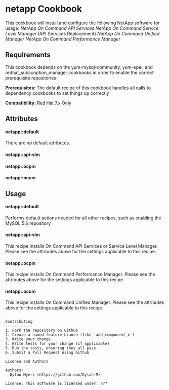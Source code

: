 netapp Cookbook
===============
This cookbook will install and configure the following NetApp software for usage:
*NetApp On Command API Services*
*NetApp On Command Service Level Manager* (API Services Replacement)
*NetApp On Command Unified Manager*
*NetApp On Command Performance Manager*

Requirements
------------
This cookbook depends on the yum-mysql-community, yum-epel, and redhat_subscription_manager cookbooks in order to enable the correct prerequisite repositories

**Prerequisites:** The default recipe of this cookbook handles all calls to dependency cookbooks to set things up correctly

**Compatibility:** Red Hat 7.x Only

Attributes
----------
#### netapp::default
There are no default attributes.

#### netapp::api-slm


#### netapp::ocpm


#### netapp::ocum


Usage
-----
#### netapp::default
Performs default actions needed for all other recipes, such as enabling the MySQL 5.6 repository

#### netapp::api-slm
This recipe installs On Command API Services or Service Level Manager.
Please see the attributes above for the settings applicable to this recipe.

#### netapp::ocpm
This recipe installs On Command Performance Manager.
Please see the attributes above for the settings applicable to this recipe.

#### netapp::ocum
This recipe installs On Command Unified Manager.
Please see the attributes above for the settings applicable to this recipe.
```

Contributing
------------
1. Fork the repository on Github
2. Create a named feature branch (like `add_component_x`)
3. Write your change
4. Write tests for your change (if applicable)
5. Run the tests, ensuring they all pass
6. Submit a Pull Request using Github

License and Authors
-------------------
Authors:
  Dylan Myers <https://github.com/Dylan-M>

License: This software is licensed under: ???